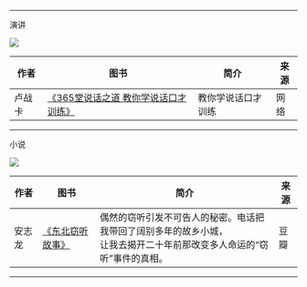 




---





演讲

![](https://vin.dynalias.com/bookshelf/author/aricerul.gif)

| 作者   | 图书                                                            | 简介               | 来源 |
| ------ | --------------------------------------------------------------- | ------------------ | ---- |
| 卢战卡 | [《365堂说话之道 教你学说话口才训练》](https://lzk365.wangbin.run) | 教你学说话口才训练 | 网络 |

---

小说

![](https://vin.dynalias.com/bookshelf/author/aricerul.gif)

| 作者   | 图书                                               | 简介                                                                                                                         | 来源 |
| ------ | -------------------------------------------------- | ---------------------------------------------------------------------------------------------------------------------------- | ---- |
| 安志龙 | [《东北窃听故事》](https://dbqtgs-douban.wangbin.run) | 偶然的窃听引发不可告人的秘密。电话把我带回了阔别多年的故乡小城，<br />让我去揭开二十年前那改变多人命运的“窃听”事件的真相。 | 豆瓣 |


---
